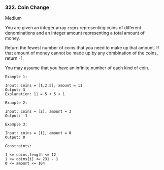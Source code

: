 ### 322. Coin Change
Medium
    
You are given an integer array `coins` representing coins of different denominations and an integer amount representing a total amount of money.

Return the fewest number of coins that you need to make up that amount. If that amount of money cannot be made up by any combination of the coins, return -1.

You may assume that you have an infinite number of each kind of coin.



```
Example 1:

Input: coins = [1,2,5], amount = 11
Output: 3
Explanation: 11 = 5 + 5 + 1
```

```
Example 2:

Input: coins = [2], amount = 3
Output: -1
```

```
Example 3:

Input: coins = [1], amount = 0
Output: 0
```


```
Constraints:

1 <= coins.length <= 12
1 <= coins[i] <= 231 - 1
0 <= amount <= 104
```
